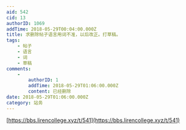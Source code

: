 ```yaml
---
aid: 542
cid: 13
authorID: 1069
addTime: 2018-05-29T00:04:00.000Z
title: 求删除帖子语言用词不准，以后改正。打草稿。
tags:
    - 帖子
    - 语言
    - 词
    - 草稿
comments:
    -
        authorID: 1
        addTime: 2018-05-29T01:06:00.000Z
        content: 已经删除
date: 2018-05-29T01:06:00.000Z
category: 站务
---
```


[https://bbs.lirencollege.xyz/t/541](https://bbs.lirencollege.xyz/t/541)
